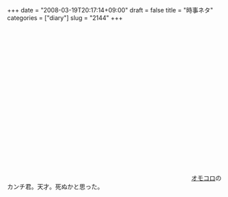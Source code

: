+++
date = "2008-03-19T20:17:14+09:00"
draft = false
title = "時事ネタ"
categories = ["diary"]
slug = "2144"
+++

<object width="425" height="355"><param name="movie" value="http://www.youtube.com/v/t9bhaYhvEWU&hl=ja"></param><param name="wmode" value="transparent"></param><embed src="http://www.youtube.com/v/t9bhaYhvEWU&hl=ja" type="application/x-shockwave-flash" wmode="transparent" width="425" height="355"></embed></object>
<a href="http://omocoro.jp" target="_blank">オモコロ</a>のカンチ君。天才。死ぬかと思った。
